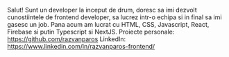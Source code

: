 Salut! Sunt un developer la inceput de drum, doresc sa imi dezvolt cunostiintele de frontend developer, sa lucrez intr-o echipa si in final sa imi gasesc un job.
Pana acum am lucrat cu HTML, CSS, Javascript, React, Firebase si putin Typescript si NextJS.
Proiecte personale: https://github.com/razvanparos
LinkedIn: https://www.linkedin.com/in/razvanparos-frontend/
